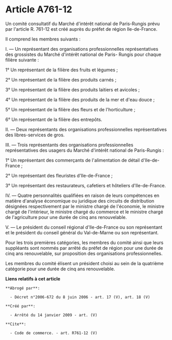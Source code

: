 # Article A761-12

Un comité consultatif du Marché d'intérêt national de Paris-Rungis prévu par l'article R. 761-12 est créé auprès du préfet de
région Ile-de-France. 

Il comprend les membres suivants : 

I. ― Un représentant des organisations professionnelles représentatives des grossistes du Marché d'intérêt national de Paris-
Rungis pour chaque filière suivante : 

1° Un représentant de la filière des fruits et légumes ; 

2° Un représentant de la filière des produits carnés ; 

3° Un représentant de la filière des produits laitiers et avicoles ; 

4° Un représentant de la filière des produits de la mer et d'eau douce ; 

5° Un représentant de la filière des fleurs et de l'horticulture ; 

6° Un représentant de la filière des entrepôts. 

II. ― Deux représentants des organisations professionnelles représentatives des libres-services de gros. 

III. ― Trois représentants des organisations professionnelles représentatives des usagers du Marché d'intérêt national de
Paris-Rungis : 

1° Un représentant des commerçants de l'alimentation de détail d'Ile-de-France ; 

2° Un représentant des fleuristes d'Ile-de-France ; 

3° Un représentant des restaurateurs, cafetiers et hôteliers d'Ile-de-France. 

IV. ― Quatre personnalités qualifiées en raison de leurs compétences en matière d'analyse économique ou juridique des
circuits de distribution désignées respectivement par le ministre chargé de l'économie, le ministre chargé de l'intérieur, le
ministre chargé du commerce et le ministre chargé de l'agriculture pour une durée de cinq ans renouvelable.

V. ― Le président du conseil régional d'Ile-de-France ou son représentant et le président du conseil général du Val-de-Marne
ou son représentant. 

Pour les trois premières catégories, les membres du comité ainsi que leurs suppléants sont nommés par arrêté du préfet de
région pour une durée de cinq ans renouvelable, sur proposition des organisations professionnelles. 

Les membres du comité élisent un président choisi au sein de la quatrième catégorie pour une durée de cinq ans renouvelable.

**Liens relatifs à cet article**

	**Abrogé par**:

	  - Décret n°2006-672 du 8 juin 2006 - art. 17 (V), art. 18 (V)

	**Créé par**:

	  - Arrêté du 14 janvier 2009 - art. (V)

	**Cite**:

	  - Code de commerce. - art. R761-12 (V)
